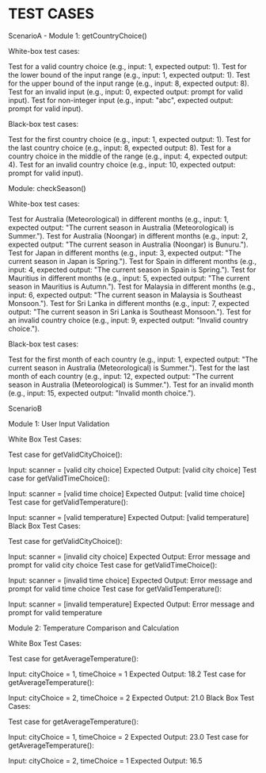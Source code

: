 # TEST CASES
ScenarioA - Module 1: getCountryChoice()

White-box test cases:

Test for a valid country choice (e.g., input: 1, expected output: 1).
Test for the lower bound of the input range (e.g., input: 1, expected output: 1).
Test for the upper bound of the input range (e.g., input: 8, expected output: 8).
Test for an invalid input (e.g., input: 0, expected output: prompt for valid input).
Test for non-integer input (e.g., input: "abc", expected output: prompt for valid input).

Black-box test cases:

Test for the first country choice (e.g., input: 1, expected output: 1).
Test for the last country choice (e.g., input: 8, expected output: 8).
Test for a country choice in the middle of the range (e.g., input: 4, expected output: 4).
Test for an invalid country choice (e.g., input: 10, expected output: prompt for valid input).

Module: checkSeason()

White-box test cases:

Test for Australia (Meteorological) in different months (e.g., input: 1, expected output: "The current season in Australia (Meteorological) is Summer.").
Test for Australia (Noongar) in different months (e.g., input: 2, expected output: "The current season in Australia (Noongar) is Bunuru.").
Test for Japan in different months (e.g., input: 3, expected output: "The current season in Japan is Spring.").
Test for Spain in different months (e.g., input: 4, expected output: "The current season in Spain is Spring.").
Test for Mauritius in different months (e.g., input: 5, expected output: "The current season in Mauritius is Autumn.").
Test for Malaysia in different months (e.g., input: 6, expected output: "The current season in Malaysia is Southeast Monsoon.").
Test for Sri Lanka in different months (e.g., input: 7, expected output: "The current season in Sri Lanka is Southeast Monsoon.").
Test for an invalid country choice (e.g., input: 9, expected output: "Invalid country choice.").

Black-box test cases:

Test for the first month of each country (e.g., input: 1, expected output: "The current season in Australia (Meteorological) is Summer.").
Test for the last month of each country (e.g., input: 12, expected output: "The current season in Australia (Meteorological) is Summer.").
Test for an invalid month (e.g., input: 15, expected output: "Invalid month choice.").

ScenarioB

Module 1: User Input Validation

White Box Test Cases:

Test case for getValidCityChoice():

Input: scanner = [valid city choice]
Expected Output: [valid city choice]
Test case for getValidTimeChoice():

Input: scanner = [valid time choice]
Expected Output: [valid time choice]
Test case for getValidTemperature():

Input: scanner = [valid temperature]
Expected Output: [valid temperature]
Black Box Test Cases:

Test case for getValidCityChoice():

Input: scanner = [invalid city choice]
Expected Output: Error message and prompt for valid city choice
Test case for getValidTimeChoice():

Input: scanner = [invalid time choice]
Expected Output: Error message and prompt for valid time choice
Test case for getValidTemperature():

Input: scanner = [invalid temperature]
Expected Output: Error message and prompt for valid temperature

Module 2: Temperature Comparison and Calculation

White Box Test Cases:

Test case for getAverageTemperature():

Input: cityChoice = 1, timeChoice = 1
Expected Output: 18.2
Test case for getAverageTemperature():

Input: cityChoice = 2, timeChoice = 2
Expected Output: 21.0
Black Box Test Cases:

Test case for getAverageTemperature():

Input: cityChoice = 1, timeChoice = 2
Expected Output: 23.0
Test case for getAverageTemperature():

Input: cityChoice = 2, timeChoice = 1
Expected Output: 16.5